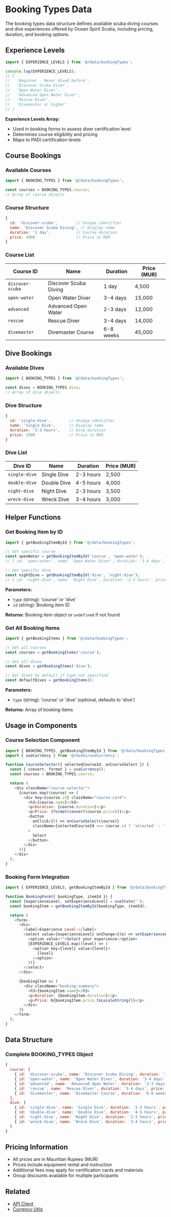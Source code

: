 # Booking Types Data

The booking types data structure defines available scuba diving courses and dive experiences offered by Ocean Spirit Scuba, including pricing, duration, and booking options.

## Experience Levels

```javascript
import { EXPERIENCE_LEVELS } from '@/data/bookingTypes';

console.log(EXPERIENCE_LEVELS);
// [
//   'Beginner - Never dived before',
//   'Discover Scuba Diver',
//   'Open Water Diver',
//   'Advanced Open Water Diver',
//   'Rescue Diver',
//   'Divemaster or higher'
// ]
```

**Experience Levels Array:**

- Used in booking forms to assess diver certification level
- Determines course eligibility and pricing
- Maps to PADI certification levels

## Course Bookings

### Available Courses

```javascript
import { BOOKING_TYPES } from '@/data/bookingTypes';

const courses = BOOKING_TYPES.course;
// Array of course objects
```

### Course Structure

```javascript
{
  id: 'discover-scuba',        // Unique identifier
  name: 'Discover Scuba Diving', // Display name
  duration: '1 day',           // Course duration
  price: 4500                  // Price in MUR
}
```

### Course List

| Course ID        | Name                  | Duration  | Price (MUR) |
| ---------------- | --------------------- | --------- | ----------- |
| `discover-scuba` | Discover Scuba Diving | 1 day     | 4,500       |
| `open-water`     | Open Water Diver      | 3-4 days  | 15,000      |
| `advanced`       | Advanced Open Water   | 2-3 days  | 12,000      |
| `rescue`         | Rescue Diver          | 3-4 days  | 14,000      |
| `divemaster`     | Divemaster Course     | 6-8 weeks | 45,000      |

## Dive Bookings

### Available Dives

```javascript
import { BOOKING_TYPES } from '@/data/bookingTypes';

const dives = BOOKING_TYPES.dive;
// Array of dive objects
```

### Dive Structure

```javascript
{
  id: 'single-dive',        // Unique identifier
  name: 'Single Dive',      // Display name
  duration: '2-3 hours',    // Dive duration
  price: 2500               // Price in MUR
}
```

### Dive List

| Dive ID       | Name        | Duration  | Price (MUR) |
| ------------- | ----------- | --------- | ----------- |
| `single-dive` | Single Dive | 2-3 hours | 2,500       |
| `double-dive` | Double Dive | 4-5 hours | 4,000       |
| `night-dive`  | Night Dive  | 2-3 hours | 3,500       |
| `wreck-dive`  | Wreck Dive  | 3-4 hours | 3,000       |

## Helper Functions

### Get Booking Item by ID

```javascript
import { getBookingItemById } from '@/data/bookingTypes';

// Get specific course
const openWater = getBookingItemById('course', 'open-water');
// { id: 'open-water', name: 'Open Water Diver', duration: '3-4 days', price: 15000 }

// Get specific dive
const nightDive = getBookingItemById('dive', 'night-dive');
// { id: 'night-dive', name: 'Night Dive', duration: '2-3 hours', price: 3500 }
```

**Parameters:**

- `type` (string): 'course' or 'dive'
- `id` (string): Booking item ID

**Returns:** Booking item object or `undefined` if not found

### Get All Booking Items

```javascript
import { getBookingItems } from '@/data/bookingTypes';

// Get all courses
const courses = getBookingItems('course');

// Get all dives
const dives = getBookingItems('dive');

// Get dives by default if type not specified
const defaultDives = getBookingItems();
```

**Parameters:**

- `type` (string): 'course' or 'dive' (optional, defaults to 'dive')

**Returns:** Array of booking items

## Usage in Components

### Course Selection Component

```javascript
import { BOOKING_TYPES, getBookingItemById } from '@/data/bookingTypes';
import { useCurrency } from '@/hooks/useCurrency';

function CourseSelector({ selectedCourseId, onCourseSelect }) {
  const { convert, format } = useCurrency();
  const courses = BOOKING_TYPES.course;

  return (
    <div className="course-selector">
      {courses.map((course) => (
        <div key={course.id} className="course-card">
          <h3>{course.name}</h3>
          <p>Duration: {course.duration}</p>
          <p>Price: {format(convert(course.price))}</p>
          <button
            onClick={() => onCourseSelect(course)}
            className={selectedCourseId === course.id ? 'selected' : ''}
          >
            Select
          </button>
        </div>
      ))}
    </div>
  );
}
```

### Booking Form Integration

```javascript
import { EXPERIENCE_LEVELS, getBookingItemById } from '@/data/bookingTypes';

function BookingForm({ bookingType, itemId }) {
  const [experienceLevel, setExperienceLevel] = useState('');
  const bookingItem = getBookingItemById(bookingType, itemId);

  return (
    <form>
      <div>
        <label>Experience Level:</label>
        <select value={experienceLevel} onChange={(e) => setExperienceLevel(e.target.value)}>
          <option value="">Select your experience</option>
          {EXPERIENCE_LEVELS.map((level) => (
            <option key={level} value={level}>
              {level}
            </option>
          ))}
        </select>
      </div>

      {bookingItem && (
        <div className="booking-summary">
          <h3>{bookingItem.name}</h3>
          <p>Duration: {bookingItem.duration}</p>
          <p>Price: ₨{bookingItem.price.toLocaleString()}</p>
        </div>
      )}
    </form>
  );
}
```

## Data Structure

### Complete BOOKING_TYPES Object

```javascript
{
  course: [
    { id: 'discover-scuba', name: 'Discover Scuba Diving', duration: '1 day', price: 4500 },
    { id: 'open-water', name: 'Open Water Diver', duration: '3-4 days', price: 15000 },
    { id: 'advanced', name: 'Advanced Open Water', duration: '2-3 days', price: 12000 },
    { id: 'rescue', name: 'Rescue Diver', duration: '3-4 days', price: 14000 },
    { id: 'divemaster', name: 'Divemaster Course', duration: '6-8 weeks', price: 45000 }
  ],
  dive: [
    { id: 'single-dive', name: 'Single Dive', duration: '2-3 hours', price: 2500 },
    { id: 'double-dive', name: 'Double Dive', duration: '4-5 hours', price: 4000 },
    { id: 'night-dive', name: 'Night Dive', duration: '2-3 hours', price: 3500 },
    { id: 'wreck-dive', name: 'Wreck Dive', duration: '3-4 hours', price: 3000 }
  ]
}
```

## Pricing Information

- All prices are in Mauritian Rupees (MUR)
- Prices include equipment rental and instruction
- Additional fees may apply for certification cards and materials
- Group discounts available for multiple participants

## Related

- [API Client](/api/client.md)
- [Currency Utils](/api/currency.md)
